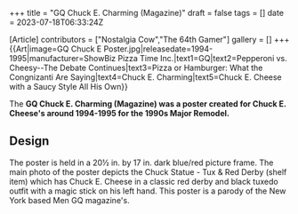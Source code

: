 +++
title = "GQ Chuck E. Charming (Magazine)"
draft = false
tags = []
date = 2023-07-18T06:33:24Z

[Article]
contributors = ["Nostalgia Cow","The 64th Gamer"]
gallery = []
+++
{{Art|image=GQ Chuck E Poster.jpg|releasedate=1994-1995|manufacturer=ShowBiz Pizza Time Inc.|text1=GQ|text2=Pepperoni vs.
Cheesy--The
Debate
Continues|text3=Pizza or Hamburger:
What the Congnizanti Are Saying|text4=Chuck E. Charming|text5=Chuck E. Cheese with a Saucy Style All His Own}}

The **GQ Chuck E. Charming (Magazine) was a poster created for Chuck E. Cheese's around 1994-1995 for the 1990s Major Remodel.**

## Design ##
The poster is held in a 20½ in. by 17 in. dark blue/red picture frame. The main photo of the poster depicts the Chuck Statue - Tux & Red Derby (shelf item) which has Chuck E. Cheese in a classic red derby and black tuxedo outfit with a magic stick on his left hand. This poster is a parody of the New York based  Men GQ magazine's.